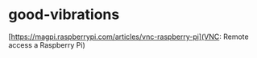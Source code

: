 # good-vibrations

[https://magpi.raspberrypi.com/articles/vnc-raspberry-pi](VNC: Remote access a Raspberry Pi)

